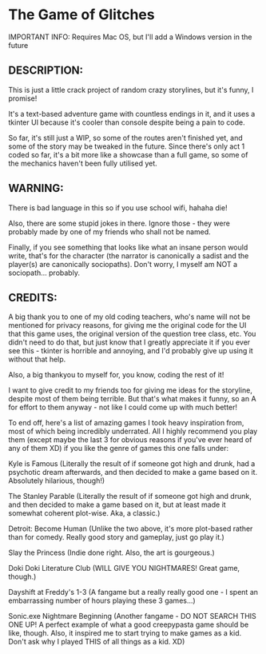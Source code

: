 # The Game of Glitches

IMPORTANT INFO: Requires Mac OS, but I'll add a Windows version in the future

## DESCRIPTION:

This is just a little crack project of random crazy storylines, but it's funny, I promise!

It's a text-based adventure game with countless endings in it, and it uses a tkinter UI because it's cooler than console despite being a pain to code.

So far, it's still just a WIP, so some of the routes aren't finished yet, and some of the story may be tweaked in the future. Since there's only act 1 coded so far, it's a bit more like a showcase than a full game, so some of the mechanics haven't been fully utilised yet.


## WARNING:

There is bad language in this so if you use school wifi, hahaha die!

Also, there are some stupid jokes in there. Ignore those - they were probably made by one of my friends who shall not be named.

Finally, if you see something that looks like what an insane person would write, that's for the character (the narrator is canonically a sadist and the player(s) are canonically sociopaths). Don't worry, I myself am NOT a sociopath... probably.


## CREDITS:

A big thank you to one of my old coding teachers, who's name will not be mentioned for privacy reasons, for giving me the original code for the UI that this game uses, the original version of the question tree class, etc. You didn't need to do that, but just know that I greatly appreciate it if you ever see this - tkinter is horrible and annoying, and I'd probably give up using it without that help.

Also, a big thankyou to myself for, you know, coding the rest of it!

I want to give credit to my friends too for giving me ideas for the storyline, despite most of them being terrible. But that's what makes it funny, so an A for effort to them anyway - not like I could come up with much better!


To end off, here's a list of amazing games I took heavy inspiration from, most of which being incredibly underrated. All I highly recommend you play them (except maybe the last 3 for obvious reasons if you've ever heard of any of them XD) if you like the genre of games this one falls under:

Kyle is Famous (Literally the result of if someone got high and drunk, had a psychotic dream afterwards, and then decided to make a game based on it. Absolutely hilarious, though!)

The Stanley Parable (Literally the result of if someone got high and drunk, and then decided to make a game based on it, but at least made it somewhat coherent plot-wise. Aka, a classic.)

Detroit: Become Human (Unlike the two above, it's more plot-based rather than for comedy. Really good story and gameplay, just go play it.)

Slay the Princess (Indie done right. Also, the art is gourgeous.)

Doki Doki Literature Club (WILL GIVE YOU NIGHTMARES! Great game, though.)

Dayshift at Freddy's 1-3 (A fangame but a really really good one - I spent an embarrassing number of hours playing these 3 games...)

Sonic.exe Nightmare Beginning (Another fangame - DO NOT SEARCH THIS ONE UP! A perfect example of what a good creepypasta game should be like, though. Also, it inspired me to start trying to make games as a kid. Don't ask why I played THIS of all things as a kid. XD)
